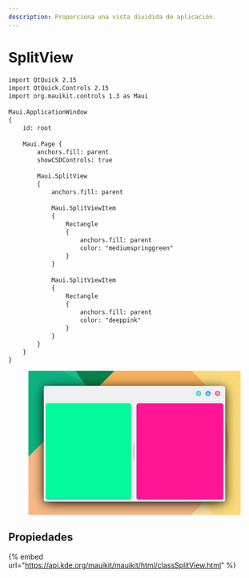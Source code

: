 ```yaml
---
description: Proporciona una vista dividida de aplicación.
---
```


# SplitView

```
import QtQuick 2.15
import QtQuick.Controls 2.15
import org.mauikit.controls 1.3 as Maui

Maui.ApplicationWindow
{
    id: root

    Maui.Page {
        anchors.fill: parent
        showCSDControls: true

        Maui.SplitView
        {
            anchors.fill: parent

            Maui.SplitViewItem
            {
                Rectangle
                {
                    anchors.fill: parent
                    color: "mediumspringgreen"
                }
            }

            Maui.SplitViewItem
            {
                Rectangle
                {
                    anchors.fill: parent
                    color: "deeppink"
                }
            }
        }
    }
}

```

<figure><img src="../../.gitbook/assets/Controls-SplitView.jpg" alt=""><figcaption></figcaption></figure>

## Propiedades

{% embed url="https://api.kde.org/mauikit/mauikit/html/classSplitView.html" %}
